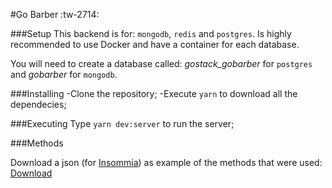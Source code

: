 #Go Barber :tw-2714:

###Setup
This backend is for: `mongodb`, `redis` and `postgres`.
Is highly recommended to use Docker and have a container for each database.

You will need to create a database called: *gostack_gobarber* for `postgres` and *gobarber* for `mongodb`. 

###Installing
-Clone the repository;
-Execute `yarn` to download all the dependecies;

###Executing
Type `yarn dev:server` to run the server;


###Methods

Download a json (for [Insommia](https://insomnia.rest/)) as example of the methods that were used: [Download](
https://github.com/andreserudo/primeira_aplicacaoNode/blob/master/apiGoBarber_Example.json)
